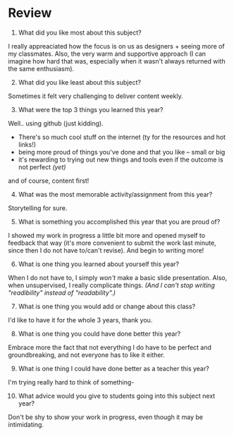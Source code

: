 # Review

1. What did you like most about this subject?

I really appreaciated how the focus is on us as designers + seeing more of my classmates. Also, the very warm and supportive approach (I can imagine how hard that was, especially when it wasn't always returned with the same enthusiasm).

2. What did you like least about this subject?

Sometimes it felt very challenging to deliver content weekly.

3. What were the top 3 things you learned this year?

Well.. using github (just kidding). 
 - There's so much cool stuff on the internet (ty for the resources and hot links!)
 - being more proud of things you've done and that you like – small or big
 - it's rewarding to trying out new things and tools even if the outcome is not perfect *(yet)*

and of course, content first!

4. What was the most memorable activity/assignment from this year?

Storytelling for sure.

5. What is something you accomplished this year that you are proud of?

I showed my work in progress a little bit more and opened myself to feedback that way (it's more convenient to submit the work last minute, since then I do not have to/can't revise). And begin to writing more!

6. What is one thing you learned about yourself this year?

When I do not have to, I simply *won't* make a basic slide presentation. Also, when unsupervised, I really complicate things. 
*(And I can't stop writing "readibility" instead of "readability".)*


7. What is one thing you would add or change about this class?

I'd like to have it for the whole 3 years, thank you.


8. What is one thing you could have done better this year?

Embrace more the fact that not everything I do have to be perfect and groundbreaking, and not everyone has to like it either.


9. What is one thing I could have done better as a teacher this year?

I'm trying really hard to think of something-


10. What advice would you give to students going into this subject next year?

Don't be shy to show your work in progress, even though it may be intimidating.
